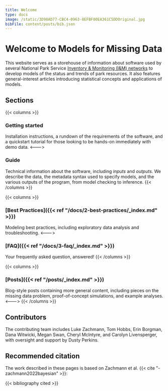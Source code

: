 ```yaml
---
title: Welcome
type: docs
image: /static/3D98AD77-CBC4-0963-8EFBF00EA361C5DDOriginal.jpg
bibFile: content/posts/bib.json
---
```


# Welcome to Models for Missing Data

This website serves as a storehouse of information about software used by several National Park Service [Inventory & Monitoring (I&M) networks](https://www.nps.gov/im/networks.htm) to develop models of the status and trends of park resources. It also features general-interest articles introducing statistical concepts and applications of models.

## Sections

{{< columns >}}
### Getting started
Installation instructions, a rundown of the requirements of the software, and a quickstart tutorial for those looking to be hands-on immediately with demo data.
<--->
### Guide
Technical information about the software, including _inputs_ and _outputs_. We describe the data, the metadata syntax used to specify models, and the various outputs of the program, from model checking to inference.
{{< /columns >}}

{{< columns >}}
### [Best Practices]({{< ref "/docs/2-best-practices/_index.md" >}})
Modeling best practices, including exploratory data analysis and troubleshooting.
<--->
### [FAQ]({{< ref "/docs/3-faq/_index.md" >}})
Your frequently asked question, answered!
{{< /columns >}}

{{< columns >}}
### [Posts]({{< ref "/posts/_index.md" >}})
Blog-style posts containing more general content, including pieces on the missing data problem, proof-of-concept simulations, and example analyses.
<--->
{{< /columns >}}






## Contributors

The contributing team includes Luke Zachmann, Tom Hobbs, Erin Borgman, Dana Witwicki, Megan Swan, Cheryl McIntyre, and Carolyn Livensperger, with oversight and support by Dusty Perkins.

## Recommended citation

The work described in these pages is based on Zachmann et al. {{< cite "-zachmann2022bayesian" >}}:

{{< bibliography cited >}}
